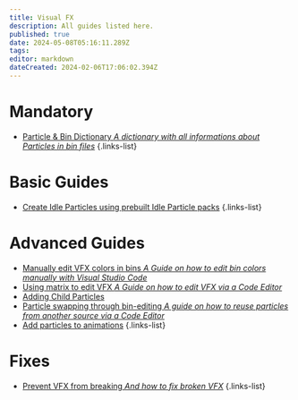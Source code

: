 ```yaml
---
title: Visual FX
description: All guides listed here.
published: true
date: 2024-05-08T05:16:11.289Z
tags: 
editor: markdown
dateCreated: 2024-02-06T17:06:02.394Z
---
```


# Mandatory
- [Particle & Bin Dictionary *A dictionary with all informations about Particles in bin files*](/specific-guide/coding/particle-dictionary)
{.links-list}

# Basic Guides
- [Create Idle Particles using prebuilt Idle Particle packs](/specific-guide/vfx/create-Idleparticles-using-idleparticle-packs)
{.links-list}

# Advanced Guides

- [Manually edit VFX colors in bins *A Guide on how to edit bin colors manually with Visual Studio Code*](/specific-guide/coding/man-edit-vfxcolor)
- [Using matrix to edit VFX *A Guide on how to edit VFX via a Code Editor*](/specific-guide/coding/edit-vfx-using-matrix)
- [Adding Child Particles](/specific-guide/coding/adding-child-particles)
- [Particle swapping through bin-editing *A guide on how to reuse particles from another source via a Code Editor* ](/specific-guide/coding/Particle-swapping)
- [Add particles to animations](/specific-guide/coding/add-particles-to-animation)
{.links-list}

# Fixes
- [Prevent VFX from breaking *And how to fix broken VFX*](/specific-guide/coding/fix-breaking-vfx)
{.links-list}

